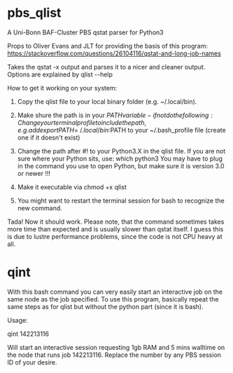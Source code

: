 # pbs_qlist
A Uni-Bonn BAF-Cluster PBS qstat parser for Python3

Props to Oliver Evans and JLT for providing the basis of this program:
https://stackoverflow.com/questions/26104116/qstat-and-long-job-names

Takes the qstat -x output and parses it to a nicer and cleaner output.
Options are explained by qlist --help

How to get it working on your system:
1. Copy the qlist file to your local binary folder (e.g. ~/.local/bin).
2. Make shure the path is in your $PATH variable - if not do the following:
  Change your terminal profile to include the path, e.g. add 
  export PATH=~/.local/bin:$PATH
  to your
  ~/.bash_profile
  file (create one if it doesn't exist)
  
3. Change the path after #! to your Python3.X in the qlist file. If you are not sure where your Python sits, use:
  which python3
  You may have to plug in the command you use to open Python, but make sure it is version 3.0 or newer !!!

4. Make it executable via
  chmod +x qlist

5. You might want to restart the terminal session for bash to recognize the new command.

Tada! Now it should work.
Please note, that the command sometimes takes more time than expected and is usually slower than qstat itself.
I guess this is due to lustre performance problems, since the code is not CPU heavy at all.

# qint
With this bash command you can very easily start an interactive job on the same node as the job specified.
To use this program, basically repeat the same steps as for qlist but without the python part (since it is bash).

Usage: 

qint 142213116

Will start an interactive session requesting 1gb RAM and 5 mins walltime on the node that runs job 142213116.
Replace the number by any PBS session ID of your desire.
